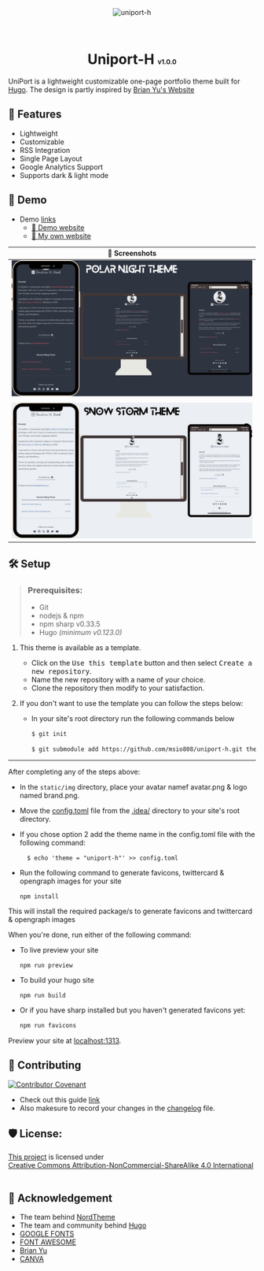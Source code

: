 <div align="center">
<!--![uniport-h](https://socialify.git.ci/msio808/uniport-h/image?custom_description=&description=1&font=Rokkitt&forks=1&issues=1&language=1&name=1&owner=1&pattern=Floating+Cogs&pulls=1&stargazers=1&theme=Auto)-->
<img src="https://socialify.git.ci/msio808/uniport-h/image?description=1&font=Rokkitt&forks=1&issues=1&language=1&logo=https%3A%2F%2Fgohugo.io%2Fimages%2Fhugo-logo-wide.svg&name=1&owner=1&pattern=Brick+Wall&pulls=1&stargazers=1&theme=Auto" alt="uniport-h" width="640" height="320" />
    <p>
        <img src="https://img.shields.io/badge/HUGO-white?logo=hugo" alt="">
        <img src="https://img.shields.io/badge/HTML5-white?logo=html5" alt="">
        <img src="https://img.shields.io/badge/CSS3-blue?logo=css3" alt="">
        <img src="https://img.shields.io/badge/JS-black?logo=javascript" alt="">
        <img src="https://img.shields.io/badge/MD-black?logo=markdown" alt="">
    </p>
    <h1 id="uniport-h">Uniport-H <span style="font-size: small">v1.0.0</span></h1>
</div>

UniPort is a lightweight customizable one-page portfolio theme built for [Hugo](https://gohugo.io/).
The design is partly inspired by [Brian Yu's Website](https://brianyu.me)

## 🧐 Features
- Lightweight
- Customizable
- RSS Integration
- Single Page Layout
- Google Analytics Support
- Supports dark & light mode

## 🚀 Demo
- Demo [links]()
  - [🔗 Demo website](https://uniport-h.msio.me/)
  - [🔗 My own website](https://msio.me/)

| 📸 Screenshots                   |
|----------------------------------|
| ![](screenshots/polar-night.png) |
|                                  |
| ![](screenshots/snow-storm.png)  |

## 🛠️ Setup

> ### Prerequisites:
> - Git
> - nodejs & npm
> - npm sharp v0.33.5
> - Hugo _(minimum v0.123.0)_

1. This theme is available as a template.
   - Click on the <kbd>Use this template</kbd> button and then select <kbd>Create a new repository</kbd>.
   - Name the new repository with a name of your choice.
   - Clone the repository then modify to your satisfaction.

2. If you don't want to use the template you can follow the steps below:
   - In your site's root directory run the following commands below
     ```sh
     $ git init
     ```
     ```sh
     $ git submodule add https://github.com/msio808/uniport-h.git themes/uniport-h
     ```
---

After completing any of the steps above:
- In the `static/img` directory, place your avatar namef avatar.png & logo named brand.png.
- Move the [config.toml](../.idea/config.toml) file from the [.idea/](../.idea) directory to your site's root directory.
- If you chose option 2 add the theme name in the config.toml file with the following command:
  ```shell
    $ echo 'theme = "uniport-h"' >> config.toml
  ```

- Run the following command to generate favicons, twittercard & opengraph images for your site
  ```shell
  npm install
  ```
This will install the required package/s to generate favicons and twittercard & opengraph images

When you're done, run either of the following command:

- To live preview your site
  ```shell
  npm run preview
  ```
- To build your hugo site
  ```shell
  npm run build
  ```
- Or if you have sharp installed but you haven't generated favicons yet:
  ```sh
  npm run favicons
  ```

Preview your site at [localhost:1313](http://localhost:1313).

## 🍰 Contributing
[![Contributor Covenant](https://img.shields.io/badge/Contributor%20Covenant-2.1-4baaaa.svg)](CODE_OF_CONDUCT.md)
- Check out this guide [link](https://daily.dev/blog/how-to-contribute-to-open-source-github-repositories)
- Also makesure to record your changes in the [changelog](CHANGELOG.md) file.

## 🛡️ License:
<p xmlns:cc="https://creativecommons.org/ns#" xmlns:dct="https://purl.org/dc/terms/">
    <a property="dct:title" rel="cc:attributionURL" href="https://github.com/msio808/uniport-h.git">This project</a>
    <a rel="cc:attributionURL dct:creator" property="cc:attributionName" href="https://msio.me" ></a>
    is licensed under
    <a href="https://creativecommons.org/licenses/by-nc-sa/4.0/?ref=chooser-v1"
    target="_blank" rel="license noopener noreferrer" style="display: inline-block">Creative Commons Attribution-NonCommercial-ShareAlike 4.0 International </a>
    <img style="height: 16px !important; margin-left: 3px; vertical-align: text-bottom;" src="https://mirrors.creativecommons.org/presskit/icons/cc.svg?ref=chooser-v1" alt="" />
    <img style="height: 16px !important; margin-left: 3px; vertical-align: text-bottom;" src="https://mirrors.creativecommons.org/presskit/icons/by.svg?ref=chooser-v1" alt="" />
    <img style="height: 16px !important; margin-left: 3px; vertical-align: text-bottom;" src="https://mirrors.creativecommons.org/presskit/icons/nc.svg?ref=chooser-v1" alt="" />
    <img style=" height: 16px !important; margin-left: 3px; vertical-align: text-bottom;" src="https://mirrors.creativecommons.org/presskit/icons/sa.svg?ref=chooser-v1" alt=""/>
</p>

## 🙏 Acknowledgement
- The team behind [NordTheme](https://www.nordtheme.com/)
- The team and community behind [Hugo](https://gohugo.io)
- [GOOGLE FONTS](https://fonts.google.com/)
- [FONT AWESOME](https://fontawesome.com/)
- [Brian Yu](https://brianyu.me)
- [CANVA](https://canva.com)
